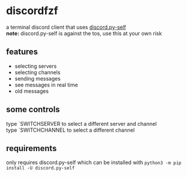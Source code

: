 # discordfzf
a terminal discord client that uses [discord.py-self](https://github.com/dolfies/discord.py-self)<br>
**note:**
discord.py-self is against the tos, use this at your own risk

## features
* selecting servers
* selecting channels
* sending messages
* see messages in real time
* old messages

## some controls
type \`SWITCHSERVER to select a different server and channel<br>
type \`SWITCHCHANNEL to select a different channel

## requirements
only requires discord.py-self which can be installed with ``python3 -m pip install -U discord.py-self``
